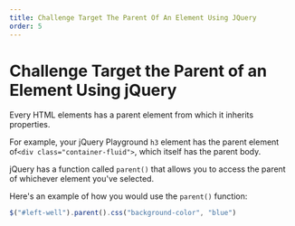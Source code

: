 ```yaml
---
title: Challenge Target The Parent Of An Element Using JQuery
order: 5
---
```

# Challenge Target the Parent of an Element Using jQuery

Every HTML elements has a parent element from which it inherits properties.

For example, your jQuery Playground `h3` element has the parent element of`<div class="container-fluid">`, which itself has the parent body.

jQuery has a function called `parent()` that allows you to access the parent of whichever element you've selected.

Here's an example of how you would use the `parent()` function:

```javascript
$("#left-well").parent().css("background-color", "blue")
```
